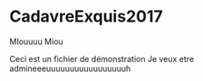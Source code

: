 # CadavreExquis2017
MIouuuu Miou

Ceci est un fichier de démonstration
Je veux etre admineeeuuuuuuuuuuuuuuuuuh
